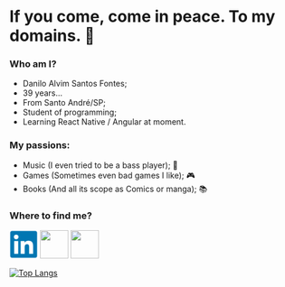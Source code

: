 # If you come, come in peace. To my domains. 🏰

### Who am I?

- Danilo Alvim Santos Fontes;
- 39 years... 
- From Santo André/SP;
- Student of programming;
- Learning React Native / Angular at moment. 
 
  
###  My passions:

 - Music (I even tried to be a bass player); 🎸
 - Games (Sometimes even bad games I like); 🎮
 - Books (And all its scope as Comics or manga); 📚

### Where to find me?

<a href="https://www.linkedin.com/in/daniloalvimfontes/" target="_blank"><img src="https://raw.githubusercontent.com/devicons/devicon/master/icons/linkedin/linkedin-original.svg" width="50" height="50"></a>  <a href="https://codepen.io/Fino59" target="_blank"><img src="https://i.imgur.com/tP0PbLY.png" width="50" height="50"></a>  <a href="https://discordapp.com/users/FinoN59#6942"><img src="https://cdn.iconscout.com/icon/free/png-512/discord-3-569463.png" width="50" height="50"></a>

[![Top Langs](https://github-readme-stats.vercel.app/api/top-langs/?username=fino59&layout=compact)](https://github.com/fino59/github-readme-stats)





